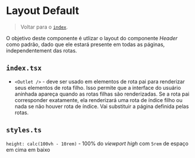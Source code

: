 # Layout Default

> Voltar para o [`index`](./%40index.md).

O objetivo deste componente é utlizar o layout do componente _Header_ como padrão, dado que ele estará presente em todas as páginas, independentement das rotas.

## `index.tsx`

- `<Outlet />` - deve ser usado em elementos de rota pai para renderizar seus elementos de rota filho. Isso permite que a interface do usuário aninhada apareça quando as rotas filhas são renderizadas. Se a rota pai corresponder exatamente, ela renderizará uma rota de índice filho ou nada se não houver rota de índice. Vai substituir a página definida pelas rotas.

## `styles.ts`

`height: calc(100vh - 10rem)` - 100% do _viewport high_ com `5rem` de espaço em cima em baixo
